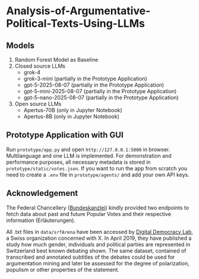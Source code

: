 # Analysis-of-Argumentative-Political-Texts-Using-LLMs

## Models
1. Random Forest Model as Baseline
2. Closed source LLMs 
   - grok-4
   - grok-3-mini (partially in the Prototype Application)
   - gpt-5-2025-08-07 (partially in the Prototype Application)
   - gpt-5-mini-2025-08-07 (partially in the Prototype Application)
   - gpt-5-nano-2025-08-07 (partially in the Prototype Application)
3. Open source LLMs 
   - Apertus-70B (only in Jupyter Notebook)
   - Apertus-8B (only in Jupyter Notebook)

## Prototype Application with GUI
Run `prototype/app.py` and open `http://127.0.0.1:5000` in browser. Multilanguage and one LLM is implemented. For demonstration and performance purposes, all necessary metadata is stored in `prototype/static/votes.json`. If you want to run the app from scratch you need to create a `.env` file in `prototype/agents/` and add your own API keys.

## Acknowledgement
The Federal Chancellery ([Bundeskanzlei](`https://www.bk.admin.ch/bk/en/home.html`)) kindly provided two endpoints to 
fetch data about past and future Popular Votes and their respective information (Erläuterungen).

All .txt files in `data/srfArena` have been accessed by 
[Digital Democracy Lab](`https://digdemlab.io/eye/2019/04/27/srfarena.html`), a Swiss 
organization concerned with X. In April 2019, they have published a study how much gender, individuals and 
political parties are represented in Switzerland best known debating shown. The same dataset, contained of transcribed 
and annotated subtitles of the debates could be used for argumentation mining and later be assessed for the degree of
polarization, populism or other properties of the statement.